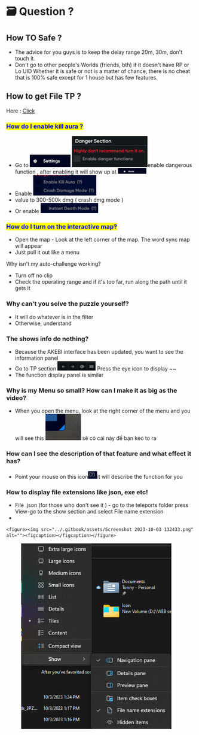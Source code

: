 # 🗃 Question ?

## How TO Safe ?

* The advice for you guys is to keep the delay range 20m, 30m, don't touch it.
* Don't go to other people's Worlds (friends, bth) if it doesn't have RP or Lo UID Whether it is safe or not is a matter of chance, there is no cheat that is 100% safe except for 1 house but has few features.

## How to get File TP ?

Here : [Click](https://drive.google.com/drive/folders/1AtpBcIS-TqQzT7BJ54bo29SWbqtlstVt?usp=sharing)

### <mark style="color:blue;">How do I enable kill aura ?</mark>

* Go to ![](<../.gitbook/assets/image (1).png>) ![](<../.gitbook/assets/image (2).png>)enable dangerous function , after enabling it will show up at ![](<../.gitbook/assets/image (3).png>)
* Enable ![](<../.gitbook/assets/image (4).png>)
* value to 300-500k dmg ( crash dmg  mode )
* Or enable ![](<../.gitbook/assets/image (29).png>)

### <mark style="color:blue;">How do I turn on the interactive map?</mark>

* Open the map - Look at the left corner of the map. The word sync map will appear
* Just pull it out like a menu

Why isn't my auto-challenge working?

* Turn off no clip&#x20;
* Check the operating range and if it's too far, run along the path until it gets it

### Why can't you solve the puzzle yourself?

* It will do whatever is in the filter
* Otherwise, understand

### The shows info do nothing?

* Because the AKEBI interface has been updated, you want to see the information panel
* Go to TP section ![](<../.gitbook/assets/image (17).png>) Press the eye icon to display \~\~
* The function display panel is similar

### Why is my Menu so small? How can I make it as big as the video?

* When you open the menu, look at the right corner of the menu and you will see this <img src="../.gitbook/assets/image (23).png" alt="" data-size="line"> sẽ có cái này để bạn kéo to ra

### How can I see the description of that feature and what effect it has?

* Point your mouse on this icon![](<../.gitbook/assets/image (22).png>)it will describe the function for you

### How to display file extensions like json, exe etc!

* File .json (for those who don't see it ) - go to the teleports folder press View-go to the show section and select File name extension
*

    <figure><img src="../.gitbook/assets/Screenshot 2023-10-03 132433.png" alt=""><figcaption></figcaption></figure>

<figure><img src="../.gitbook/assets/image (18).png" alt=""><figcaption></figcaption></figure>
